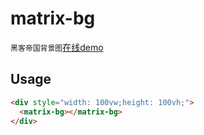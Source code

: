 # matrix-bg

`黑客帝国背景图`[在线demo](https://ligaopeng123-npm.github.io/web-components-repo/?path=/story/example-matrixbg--props)  

## Usage

```html
<div style="width: 100vw;height: 100vh;">
  <matrix-bg></matrix-bg>
</div>
```

